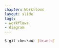 ```yaml
---
chapter: Workflows
layout: slide
tags:
- workflows
- diagram
---
```


```bash
$ git checkout [branch]
```

